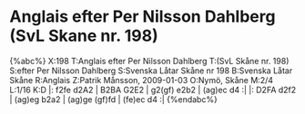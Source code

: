 # Anglais efter Per Nilsson Dahlberg (SvL Skane nr. 198)

{%abc%}
X:198
T:Anglais efter Per Nilsson Dahlberg
T:(SvL Skåne nr. 198)
S:efter Per Nilsson Dahlberg
S:Svenska Låtar Skåne nr 198
B:Svenska Låtar Skåne
R:Anglais
Z:Patrik Månsson, 2009-01-03
O:Nymö, Skåne
M:2/4
L:1/16
K:D
|: f2fe d2A2 | B2BA G2E2 | g2(gf) e2b2 | (ag)ec d4 :|
|: D2FA d2f2 | (ag)eg b2a2 | (ag)ge (gf)fd | (fe)ec d4 :|
{%endabc%}


